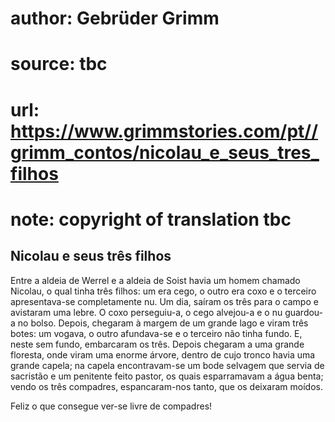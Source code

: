 # author: Gebrüder Grimm
# source: tbc
# url: https://www.grimmstories.com/pt//grimm_contos/nicolau_e_seus_tres_filhos
# note: copyright of translation tbc

## Nicolau e seus três filhos 

Entre a aldeia de Werrel e a aldeia de Soist havia um homem chamado
Nicolau, o qual tinha três filhos: um era cego, o outro era coxo e o
terceiro apresentava-se completamente nu.
Um dia, saíram os três para o campo e avistaram uma lebre. O coxo
perseguiu-a, o cego alvejou-a e o nu guardou-a no bolso. Depois,
chegaram à margem de um grande lago e viram três botes: um vogava, o
outro afundava-se e o terceiro não tinha fundo. E, neste sem fundo,
embarcaram os três.
Depois chegaram a uma grande floresta, onde viram uma enorme árvore,
dentro de cujo tronco havia uma grande capela; na capela encontravam-se
um bode selvagem que servia de sacristão e um penitente feito pastor, os
quais esparramavam a água benta; vendo os três compadres, espancaram-nos
tanto, que os deixaram moídos.

Feliz o que consegue
ver-se livre de compadres!

